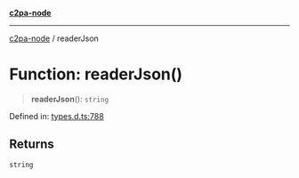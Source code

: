 [**c2pa-node**](../README.md)

***

[c2pa-node](../README.md) / readerJson

# Function: readerJson()

> **readerJson**(): `string`

Defined in: [types.d.ts:788](https://github.com/contentauth/c2pa-node-v2/blob/89b34f9846b48a2d62e217587555c0cf0305136a/js-src/types.d.ts#L788)

## Returns

`string`
